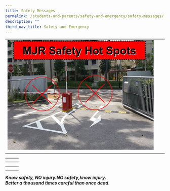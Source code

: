 ```yaml
---
title: Safety Messages
permalink: /students-and-parents/safety-and-emergency/safety-messages/
description: ""
third_nav_title: Safety and Emergency
---
```

|   |   |   |
|---|---|---|
| <a href="/images/Students%20and%20Parents/Safety%20and%20Emergency/Safety%20Messages/Slide_l%20(10).jpg" target = "_blank"> <img src="/images/Students%20and%20Parents/Safety%20and%20Emergency/Safety%20Messages/Slide_l%20(10).jpg"></a>  |   |   |
|   |   |   |


|   |   |   |
|---|---|---|
|   |   |   |
|   |   |   |

|   |   |   |
|---|---|---|
|   |   |   |
|   |   |   |



**_Know safety, NO injury.NO safety,know injury._**   
**_Better a thousand times careful than once dead._**